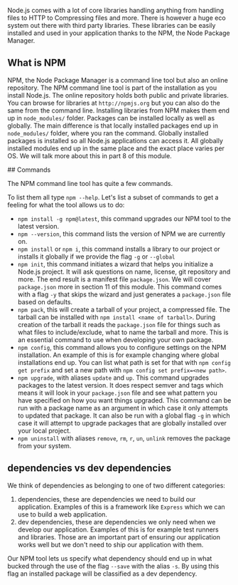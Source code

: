 Node.js comes with a lot of core libraries handling anything from handling files to HTTP to Compressing files and more. There is however a huge eco system out there with third party libraries. These libraries can be easily installed and used in your application thanks to the NPM, the Node Package Manager. 

## What is NPM

NPM, the Node Package Manager is a command line tool but also an online repository. The NPM command line tool is part of the installation as you install Node.js. The online repository holds both public and private libraries. You can browse for libraries at `http://npmjs.org` but you can also do the same from the command line. Installing libraries from NPM makes them end up in `node_modules/` folder. Packages can be installed locally as well as globally. The main difference is that locally installed packages end up in `node_modules/` folder, where you ran the command. Globally installed packages is installed so all Node.js applications can access it. All globally installed modules end up in the same place and the exact place varies per OS. We will talk more about this in part 8 of this module.

## Commands

The NPM command line tool has quite a few commands.

To list them all type `npm --help`. Let's list a subset of commands to get a feeling for what the tool allows us to do:

- `npm install -g npm@latest`, this command upgrades our NPM tool to the latest version.
- `npm --version`, this command lists the version of NPM we are currently on.
- `npm install` or `npm i`, this command installs a library to our project or installs it globally if we provide the flag `-g` or `--global`
- `npm init`, this command initiates a wizard that helps you initialize a Node.js project. It will ask questions on name, license, git repository and more. The end result is a manifest file `package.json`. We will cover `package.json` more in section 11 of this module. This command comes with a flag `-y` that skips the wizard and just generates a `package.json` file based on defaults.
- `npm pack`, this will create a tarball of your project, a compressed file. The tarball can be installed with `npm install <name of tarball>`. During creation of the tarball it reads the `package.json` file for things such as what files to include/exclude, what to name the tarball and more. This is an essential command to use when developing your own package.
- `npm config`, this command allows you to configure settings on the NPM installation. An example of this is for example changing where global installations end up. You can list what path is set for that with `npm config get prefix` and set a new path with `npm config set prefix=<new path>`.
- `npm upgrade`, with aliases `update` and `up`. This command upgrades packages to the latest version. It does respect semver and tags which means it will look in your `package.json` file and see what pattern you have specified on how you want things upgraded. This command can be run with a package name as an argument in which case it only attempts to updated that package. It can also be run with a global flag `-g` in which case it will attempt to upgrade packages that are globally installed over your local project.
- `npm uninstall` with aliases `remove`, `rm`, `r`, `un`, `unlink` removes the package from your system.

## dependencies vs dev dependencies

We think of dependencies as belonging to one of two different categories:

1. dependencies, these are dependencies we need to build our application. Examples of this is a framework like `Express` which we can use to build a web application.
2. dev dependencies, these are dependencies we only need when we develop our application. Examples of this is for example test runners and libraries. Those are an important part of ensuring our application works well but we don't need to ship our application with them.

Our NPM tool lets us specify what dependency should end up in what bucked through the use of the flag `--save` with the alias `-s`. By using this flag an installed package will be classified as a dev dependency.


